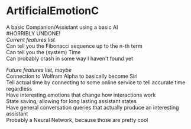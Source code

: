 # ArtificialEmotionC
A basic Companion/Assistant using a basic AI  
#HORRIBLY UNDONE!  
*Current features list*  
Can tell you the Fibonacci sequence up to the n-th term  
Can tell you the (system) Time  
Can probably crash in some way I haven't found yet  
  
*Future features list, maybe*  
Connection to Wolfram Alpha to basically become Siri  
Tell actual time by connecting to some online service to tell accurate time regardless  
Have interesting emotions that change how interactions work  
State saving, allowing for long lasting assistant states  
Have general conversation queries that actually produce an interesting assistant  
Probably a Neural Network, because those are pretty cool
